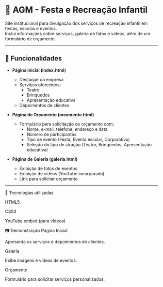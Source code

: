 # 🎉 AGM - Festa e Recreação Infantil

Site institucional para divulgação dos serviços de recreação infantil em festas, escolas e eventos.  
Inclui informações sobre serviços, galeria de fotos e vídeos, além de um formulário de orçamento.

---

## 📌 Funcionalidades

- **Página inicial (index.html)**
  - Destaque da empresa
  - Serviços oferecidos:
    - Teatro
    - Brinquedos
    - Apresentação educativa
  - Depoimentos de clientes

- **Página de Orçamento (orcamento.html)**
  - Formulário para solicitação de orçamento com:
    - Nome, e-mail, telefone, endereço e data
    - Número de participantes
    - Tipo de evento (Festa, Evento escolar, Corporativo)
    - Seleção do tipo de atração (Teatro, Brinquedos, Apresentação educativa)

- **Página de Galeria (galeria.html)**
  - Exibição de fotos de eventos
  - Exibição de vídeos (YouTube incorporado)
  - Link para solicitar orçamento

---
🎨 Tecnologias utilizadas

HTML5

CSS3

YouTube embed (para vídeos)

📷 Demonstração
Página Inicial

Apresenta os serviços e depoimentos de clientes.

Galeria

Exibe imagens e vídeos de eventos.

Orçamento

Formulário para solicitar serviços personalizados.
